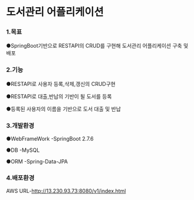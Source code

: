 # 도서관리 어플리케이션


### 1.목표
●SpringBoot기반으로 RESTAPI의 CRUD를 구현해 도서관리 어플리케이션 구축 및 배포




### 2.기능
●RESTAPI로 사용자 등록,삭제,갱신의 CRUD구현

●RESTAPI로 대출,반납의 기반이 될 도서를 등록

●등록된 사용자의 이름을 기반으로 도서 대출 및 반납


 




### 3.개발환경
●WebFrameWork
 -SpringBoot 2.7.6



●DB
 -MySQL


●ORM
 -Spring-Data-JPA





### 4.배포환경
AWS URL-http://13.230.93.73:8080/v1/index.html  
